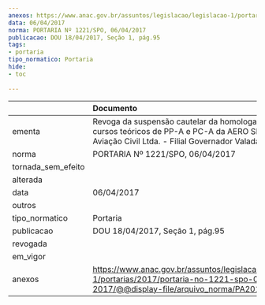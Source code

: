 ```yaml
---
anexos: https://www.anac.gov.br/assuntos/legislacao/legislacao-1/portarias/2017/portaria-no-1221-spo-06-04-2017/@@display-file/arquivo_norma/PA2017-1221.pdf
data: 06/04/2017
norma: PORTARIA Nº 1221/SPO, 06/04/2017
publicacao: DOU 18/04/2017, Seção 1, pág.95
tags:
- portaria
tipo_normatico: Portaria
hide: 
- toc 
 
---
```


|                    | Documento                                                                                                                                               |
|:-------------------|:--------------------------------------------------------------------------------------------------------------------------------------------------------|
| ementa             | Revoga da suspensão cautelar da homologação dos cursos teóricos de PP-A e PC-A da AERO SIM Escola de Aviação Civil Ltda. - Filial Governador Valadares. |
| norma              | PORTARIA Nº 1221/SPO, 06/04/2017                                                                                                                        |
| tornada_sem_efeito |                                                                                                                                                         |
| alterada           |                                                                                                                                                         |
| data               | 06/04/2017                                                                                                                                              |
| outros             |                                                                                                                                                         |
| tipo_normatico     | Portaria                                                                                                                                                |
| publicacao         | DOU 18/04/2017, Seção 1, pág.95                                                                                                                         |
| revogada           |                                                                                                                                                         |
| em_vigor           |                                                                                                                                                         |
| anexos             | https://www.anac.gov.br/assuntos/legislacao/legislacao-1/portarias/2017/portaria-no-1221-spo-06-04-2017/@@display-file/arquivo_norma/PA2017-1221.pdf    |